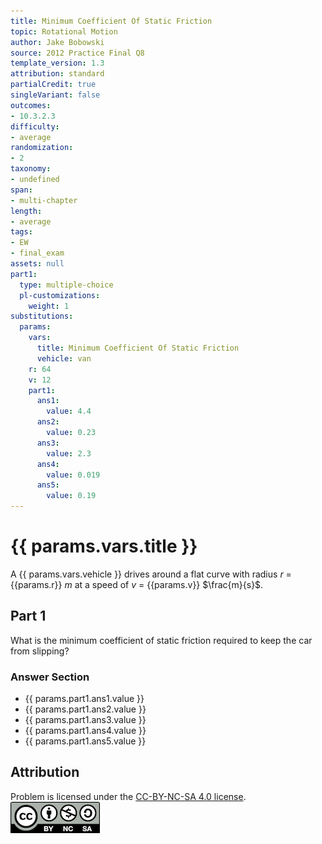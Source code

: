 ```yaml
---
title: Minimum Coefficient Of Static Friction
topic: Rotational Motion
author: Jake Bobowski
source: 2012 Practice Final Q8
template_version: 1.3
attribution: standard
partialCredit: true
singleVariant: false
outcomes:
- 10.3.2.3
difficulty:
- average
randomization:
- 2
taxonomy:
- undefined
span:
- multi-chapter
length:
- average
tags:
- EW
- final_exam
assets: null
part1:
  type: multiple-choice
  pl-customizations:
    weight: 1
substitutions:
  params:
    vars:
      title: Minimum Coefficient Of Static Friction
      vehicle: van
    r: 64
    v: 12
    part1:
      ans1:
        value: 4.4
      ans2:
        value: 0.23
      ans3:
        value: 2.3
      ans4:
        value: 0.019
      ans5:
        value: 0.19
---
```

# {{ params.vars.title }}
A {{ params.vars.vehicle }} drives around a flat curve with radius $r$ = {{params.r}} $m$ at a speed of $v$ = {{params.v}} $\frac{m}{s}$.

## Part 1

What is the minimum coefficient of static friction required to keep the car from slipping?

### Answer Section

- {{ params.part1.ans1.value }}
- {{ params.part1.ans2.value }}
- {{ params.part1.ans3.value }}
- {{ params.part1.ans4.value }}
- {{ params.part1.ans5.value }}

## Attribution

Problem is licensed under the [CC-BY-NC-SA 4.0 license](https://creativecommons.org/licenses/by-nc-sa/4.0/).<br> ![The Creative Commons 4.0 license requiring attribution-BY, non-commercial-NC, and share-alike-SA license.](https://raw.githubusercontent.com/firasm/bits/master/by-nc-sa.png)